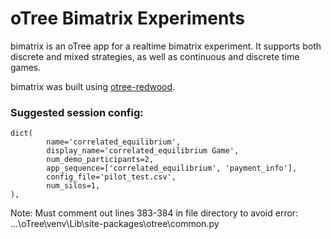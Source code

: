 # oTree Bimatrix Experiments

bimatrix is an oTree app for a realtime bimatrix experiment. It supports both discrete and mixed strategies, as well as continuous and discrete time games.

bimatrix was built using [otree-redwood](https://github.com/Leeps-Lab/otree-redwood).

### Suggested session config:

```
dict(
        name='correlated_equilibrium',
        display_name='correlated_equilibrium Game',
        num_demo_participants=2,
        app_sequence=['correlated_equilibrium', 'payment_info'],
        config_file='pilot_test.csv',
        num_silos=1,
),
```

Note: Must comment out lines 383-384 in file directory to avoid error: ...\oTree\venv\Lib\site-packages\otree\common.py